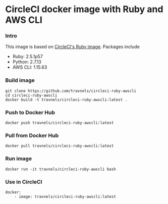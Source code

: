 # CircleCI docker image with Ruby and AWS CLI

### Intro
This image is based on [CircleCI's Ruby image](https://hub.docker.com/r/circleci/ruby/). Packages include
- Ruby: 2.5.1p57
- Python: 2.7.13
- AWS CLI: 1.15.63

### Build image
```
git clone https://github.com/travnels/circleci-ruby-awscli
cd circleci-ruby-awscli
docker build -t travnels/circleci-ruby-awscli:latest .
```

### Push to Docker Hub
```
docker push travnels/circleci-ruby-awscli:latest
```

### Pull from Docker Hub
```
docker pull travnels/circleci-ruby-awscli:latest
```

### Run image
```
docker run -it travnels/circleci-ruby-awscli bash
```

### Use in CircleCI
```
docker:
    - image: travnels/circleci-ruby-awscli:latest
```
